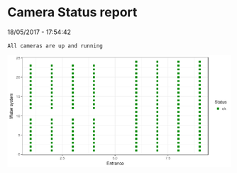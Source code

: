 Camera Status report
================
18/05/2017 - 17:54:42

    All cameras are up and running

![](camreport_files/figure-markdown_github/unnamed-chunk-2-1.png)
